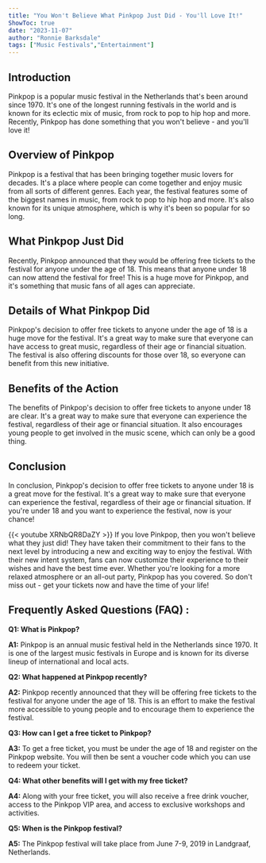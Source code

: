 ```yaml
---
title: "You Won't Believe What Pinkpop Just Did - You'll Love It!"
ShowToc: true 
date: "2023-11-07"
author: "Ronnie Barksdale" 
tags: ["Music Festivals","Entertainment"]
---
```

## Introduction

Pinkpop is a popular music festival in the Netherlands that's been around since 1970. It's one of the longest running festivals in the world and is known for its eclectic mix of music, from rock to pop to hip hop and more. Recently, Pinkpop has done something that you won't believe - and you'll love it! 

## Overview of Pinkpop

Pinkpop is a festival that has been bringing together music lovers for decades. It's a place where people can come together and enjoy music from all sorts of different genres. Each year, the festival features some of the biggest names in music, from rock to pop to hip hop and more. It's also known for its unique atmosphere, which is why it's been so popular for so long.

## What Pinkpop Just Did

Recently, Pinkpop announced that they would be offering free tickets to the festival for anyone under the age of 18. This means that anyone under 18 can now attend the festival for free! This is a huge move for Pinkpop, and it's something that music fans of all ages can appreciate. 

## Details of What Pinkpop Did

Pinkpop's decision to offer free tickets to anyone under the age of 18 is a huge move for the festival. It's a great way to make sure that everyone can have access to great music, regardless of their age or financial situation. The festival is also offering discounts for those over 18, so everyone can benefit from this new initiative. 

## Benefits of the Action

The benefits of Pinkpop's decision to offer free tickets to anyone under 18 are clear. It's a great way to make sure that everyone can experience the festival, regardless of their age or financial situation. It also encourages young people to get involved in the music scene, which can only be a good thing. 

## Conclusion

In conclusion, Pinkpop's decision to offer free tickets to anyone under 18 is a great move for the festival. It's a great way to make sure that everyone can experience the festival, regardless of their age or financial situation. If you're under 18 and you want to experience the festival, now is your chance!

{{< youtube XRNbQR8DaZY >}} 
If you love Pinkpop, then you won't believe what they just did! They have taken their commitment to their fans to the next level by introducing a new and exciting way to enjoy the festival. With their new intent system, fans can now customize their experience to their wishes and have the best time ever. Whether you're looking for a more relaxed atmosphere or an all-out party, Pinkpop has you covered. So don't miss out - get your tickets now and have the time of your life!

## Frequently Asked Questions (FAQ) :
**Q1: What is Pinkpop?**

**A1:** Pinkpop is an annual music festival held in the Netherlands since 1970. It is one of the largest music festivals in Europe and is known for its diverse lineup of international and local acts.

**Q2: What happened at Pinkpop recently?**

**A2:** Pinkpop recently announced that they will be offering free tickets to the festival for anyone under the age of 18. This is an effort to make the festival more accessible to young people and to encourage them to experience the festival.

**Q3: How can I get a free ticket to Pinkpop?**

**A3:** To get a free ticket, you must be under the age of 18 and register on the Pinkpop website. You will then be sent a voucher code which you can use to redeem your ticket.

**Q4: What other benefits will I get with my free ticket?**

**A4:** Along with your free ticket, you will also receive a free drink voucher, access to the Pinkpop VIP area, and access to exclusive workshops and activities.

**Q5: When is the Pinkpop festival?**

**A5:** The Pinkpop festival will take place from June 7-9, 2019 in Landgraaf, Netherlands.





